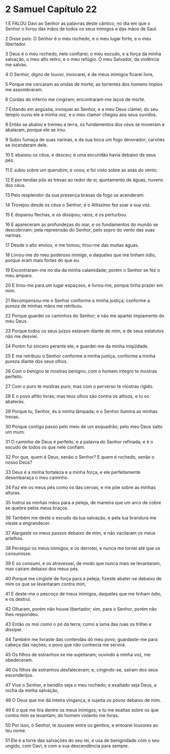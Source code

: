 # 2 Samuel Capítulo 22

1	E FALOU Davi ao Senhor as palavras deste cântico, no dia em que o Senhor o livrou das mãos de todos os seus inimigos e das mãos de Saul.

2	Disse pois: O Senhor é o meu rochedo, e o meu lugar forte, e o meu libertador.

3	Deus é o meu rochedo, nele confiarei; o meu escudo, e a força da minha salvação, o meu alto retiro, e o meu refúgio. Ó meu Salvador, da violência me salvas.

4	O Senhor, digno de louvor, invocarei, e de meus inimigos ficarei livre,

5	Porque me cercaram as ondas de morte; as torrentes dos homens ímpios me assombraram.

6	Cordas do inferno me cingiram; encontraram-me laços de morte.

7	Estando em angústia, invoquei ao Senhor, e a meu Deus clamei; do seu templo ouviu ele a minha voz, e o meu clamor chegou aos seus ouvidos.

8	Então se abalou e tremeu a terra, os fundamentos dos céus se moveram e abalaram, porque ele se irou.

9	Subiu fumaça de suas narinas, e da sua boca um fogo devorador; carvões se incenderam dele.

10	E abaixou os céus, e desceu; e uma escuridão havia debaixo de seus pés.

11	E subiu sobre um querubim, e voou; e foi visto sobre as asas do vento.

12	E por tendas pôs as trevas ao redor de si; ajuntamento de águas, nuvens dos céus.

13	Pelo resplendor da sua presença brasas de fogo se acenderam.

14	Trovejou desde os céus o Senhor; e o Altíssimo fez soar a sua voz.

15	E disparou flechas, e os dissipou; raios, e os perturbou.

16	E apareceram as profundezas do mar, e os fundamentos do mundo se descobriram; pela repreensão do Senhor, pelo sopro do vento das suas narinas.

17	Desde o alto enviou, e me tomou; tirou-me das muitas águas.

18	Livrou-me do meu poderoso inimigo, e daqueles que me tinham ódio, porque eram mais fortes do que eu.

19	Encontraram-me no dia da minha calamidade; porém o Senhor se fez o meu amparo.

20	E tirou-me para um lugar espaçoso, e livrou-me, porque tinha prazer em mim.

21	Recompensou-me o Senhor conforme a minha justiça; conforme a pureza de minhas mãos me retribuiu.

22	Porque guardei os caminhos do Senhor; e não me apartei impiamente do meu Deus.

23	Porque todos os seus juízos estavam diante de mim; e de seus estatutos não me desviei.

24	Porém fui sincero perante ele; e guardei-me da minha iniqüidade.

25	E me retribuiu o Senhor conforme a minha justiça, conforme a minha pureza diante dos seus olhos.

26	Com o benigno te mostras benigno; com o homem íntegro te mostras perfeito.

27	Com o puro te mostras puro; mas com o perverso te mostras rígido.

28	E o povo aflito livras; mas teus olhos são contra os altivos, e tu os abaterás.

29	Porque tu, Senhor, és a minha lâmpada; e o Senhor ilumina as minhas trevas.

30	Porque contigo passo pelo meio de um esquadrão; pelo meu Deus salto um muro.

31	O caminho de Deus é perfeito, e a palavra do Senhor refinada; e é o escudo de todos os que nele confiam.

32	Por que, quem é Deus, senão o Senhor? E quem é rochedo, senão o nosso Deus?

33	Deus é a minha fortaleza e a minha força, e ele perfeitamente desembaraça o meu caminho.

34	Faz ele os meus pés como os das cervas, e me põe sobre as minhas alturas.

35	Instrui as minhas mãos para a peleja, de maneira que um arco de cobre se quebra pelos meus braços.

36	Também me deste o escudo da tua salvação, e pela tua brandura me vieste a engrandecer.

37	Alargaste os meus passos debaixo de mim, e não vacilaram os meus artelhos.

38	Persegui os meus inimigos, e os derrotei, e nunca me tornei até que os consumisse.

39	E os consumi, e os atravessei, de modo que nunca mais se levantaram, mas caíram debaixo dos meus pés.

40	Porque me cingiste de força para a peleja; fizeste abater-se debaixo de mim os que se levantaram contra mim,

41	E deste-me o pescoço de meus inimigos, daqueles que me tinham ódio, e os destruí.

42	Olharam, porém não houve libertador; sim, para o Senhor, porém não lhes respondeu.

43	Então os moí como o pó da terra; como a lama das ruas os trilhei e dissipei.

44	Também me livraste das contendas do meu povo; guardaste-me para cabeça das nações; o povo que não conhecia me servirá.

45	Os filhos de estranhos se me sujeitaram; ouvindo a minha voz, me obedeceram.

46	Os filhos de estranhos desfaleceram; e, cingindo-se, saíram dos seus esconderijos.

47	Vive o Senhor, e bendito seja o meu rochedo; e exaltado seja Deus, a rocha da minha salvação,

48	O Deus que me dá inteira vingança, e sujeita os povos debaixo de mim.

49	E o que me tira dentre os meus inimigos; e tu me exaltas sobre os que contra mim se levantam; do homem violento me livras.

50	Por isso, ó Senhor, te louvarei entre os gentios, e entoarei louvores ao teu nome.

51	Ele é a torre das salvações do seu rei, e usa de benignidade com o seu ungido, com Davi, e com a sua descendência para sempre.

